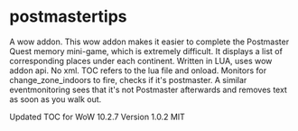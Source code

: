 # postmastertips
A wow addon.
This wow addon makes it easier to complete the Postmaster Quest memory mini-game, which is extremely difficult. It displays a list of corresponding places under each continent. Written in LUA, uses wow addon api. No xml. TOC refers to the lua file and onload. Monitors for change_zone_indoors to fire, checks if it's postmaster. A similar eventmonitoring sees that it's not Postmaster afterwards and removes text as soon as you walk out.

Updated TOC for WoW 10.2.7
Version 1.0.2
MIT
